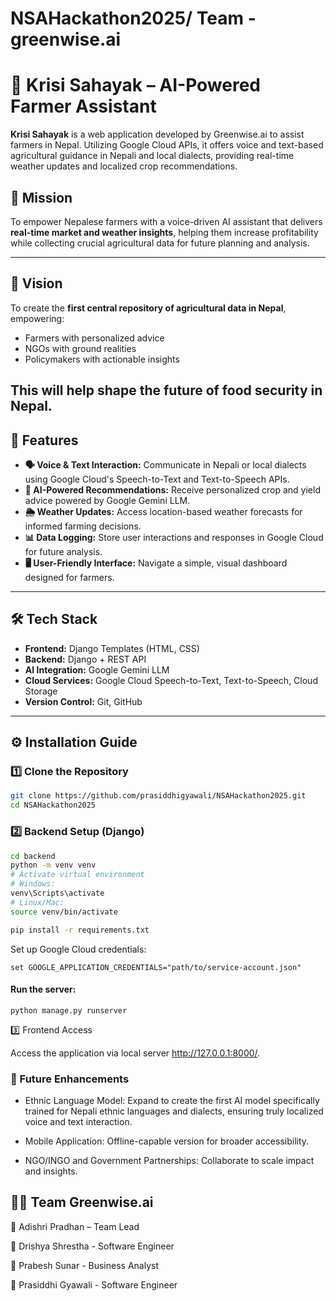 # NSAHackathon2025/ Team - greenwise.ai 


# 🌱 Krisi Sahayak – AI-Powered Farmer Assistant

**Krisi Sahayak** is a web application developed by Greenwise.ai to assist farmers in Nepal. Utilizing Google Cloud APIs, it offers voice and text-based agricultural guidance in Nepali and local dialects, providing real-time weather updates and localized crop recommendations.

## 🎯 Mission

To empower Nepalese farmers with a voice-driven AI assistant that delivers **real-time market and weather insights**, helping them increase profitability while collecting crucial agricultural data for future planning and analysis.

---

## 🌟 Vision

To create the **first central repository of agricultural data in Nepal**, empowering:  
- Farmers with personalized advice  
- NGOs with ground realities  
- Policymakers with actionable insights  

This will help shape the future of food security in Nepal.
---

## 🚀 Features

- **🗣️ Voice & Text Interaction:** Communicate in Nepali or local dialects using Google Cloud's Speech-to-Text and Text-to-Speech APIs.
- **🤖 AI-Powered Recommendations:** Receive personalized crop and yield advice powered by Google Gemini LLM.
- **🌦️ Weather Updates:** Access location-based weather forecasts for informed farming decisions.
- **📊 Data Logging:** Store user interactions and responses in Google Cloud for future analysis.
- **🖥️ User-Friendly Interface:** Navigate a simple, visual dashboard designed for farmers.

---

## 🛠️ Tech Stack

- **Frontend:** Django Templates (HTML, CSS)
- **Backend:** Django + REST API
- **AI Integration:** Google Gemini LLM
- **Cloud Services:** Google Cloud Speech-to-Text, Text-to-Speech, Cloud Storage
- **Version Control:** Git, GitHub

---

## ⚙️ Installation Guide

### 1️⃣ Clone the Repository

```bash
git clone https://github.com/prasiddhigyawali/NSAHackathon2025.git
cd NSAHackathon2025

```
### 2️⃣ Backend Setup (Django)
```bash
cd backend
python -m venv venv
# Activate virtual environment
# Windows:
venv\Scripts\activate
# Linux/Mac:
source venv/bin/activate

pip install -r requirements.txt
```
Set up Google Cloud credentials:
```
set GOOGLE_APPLICATION_CREDENTIALS="path/to/service-account.json"
```

#### Run the server:
```
python manage.py runserver
```
3️⃣ Frontend Access

Access the application via local server http://127.0.0.1:8000/. 




### 🔮 Future Enhancements

- Ethnic Language Model: Expand to create the first AI model specifically trained for Nepali ethnic languages and dialects, ensuring truly localized voice and text interaction.

- Mobile Application: Offline-capable version for broader accessibility.

- NGO/INGO and Government Partnerships: Collaborate to scale impact and insights.


## 👨‍🌾 Team Greenwise.ai

🌱 Adishri Pradhan – Team Lead

🌱 Drishya Shrestha - Software Engineer

🌱 Prabesh Sunar - Business Analyst

🌱 Prasiddhi Gyawali - Software Engineer
